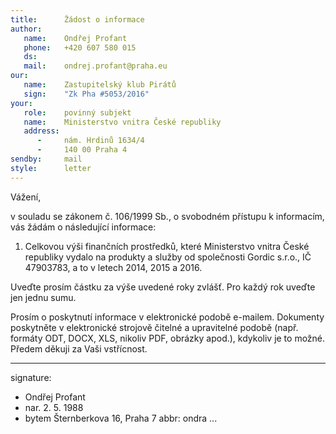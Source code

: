 ```yaml
---
title:      Žádost o informace
author:
   name:    Ondřej Profant
   phone:   +420 607 580 015
   ds:      
   mail:    ondrej.profant@praha.eu
our:
   name:    Zastupitelský klub Pirátů
   sign:    "Zk Pha #5053/2016"
your:
   role:    povinný subjekt
   name:    Ministerstvo vnitra České republiky
   address:
      -     nám. Hrdinů 1634/4
      -     140 00 Praha 4
sendby:     mail
style:      letter
---
```


Vážení,

v souladu se zákonem č. 106/1999 Sb., o svobodném přístupu k informacím, vás žádám o následující informace:

1. Celkovou výši finančních prostředků, které Ministerstvo vnitra České republiky vydalo na produkty a služby od společnosti Gordic s.r.o., IČ 47903783, a to v letech 2014, 2015 a 2016. 

Uveďte prosím částku za výše uvedené roky zvlášť. Pro každý rok uveďte jen jednu sumu.

Prosím o poskytnutí informace v elektronické podobě e-mailem. Dokumenty poskytněte v elektronické strojově čitelné a upravitelné podobě (např. formáty ODT, DOCX, XLS, nikoliv PDF, obrázky apod.), kdykoliv je to možné. Předem děkuji za Vaši vstřícnost.

---
signature:
- Ondřej Profant
- nar. 2. 5. 1988
- bytem Šternberkova 16, Praha 7
abbr:       ondra
...
